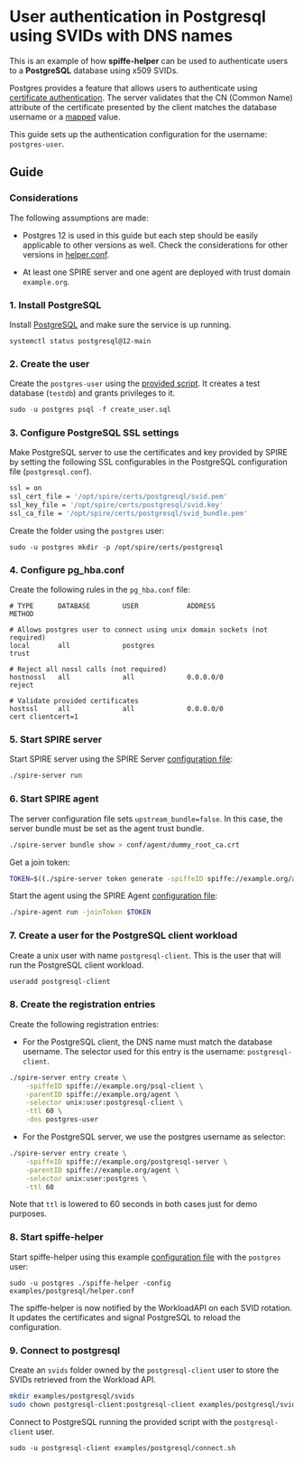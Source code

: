 # User authentication in Postgresql using SVIDs with DNS names

This is an example of how **spiffe-helper** can be used to authenticate users to a **PostgreSQL** database using x509 SVIDs.

Postgres provides a feature that allows users to authenticate using [certificate authentication](https://www.postgresql.org/docs/9.5/auth-methods.html#AUTH-CERT). The server validates that the CN (Common Name) attribute of the certificate presented by the client matches the database username or a [mapped](https://www.postgresql.org/docs/9.5/auth-username-maps.html) value.

This guide sets up the authentication configuration for the username: `postgres-user`.


## Guide

### Considerations
The following assumptions are made:
+ Postgres 12 is used in this guide but each step should be easily applicable to other versions as well. Check the considerations for other versions in [helper.conf](./helper.conf).

+ At least one SPIRE server and one agent are deployed with trust domain `example.org`.

### 1. Install PostgreSQL
Install [PostgreSQL](https://www.postgresql.org/docs/12/tutorial-install.html) and make sure the service is up running.
```
systemctl status postgresql@12-main
```

### 2. Create the user
Create the `postgres-user` using the [provided script](create_user.sql).
It creates a test database (`testdb`) and grants privileges to it.
```sql
sudo -u postgres psql -f create_user.sql
```

### 3. Configure PostgreSQL SSL settings
Make PostgreSQL server to use the certificates and key provided by SPIRE by setting the following SSL configurables in the PostgreSQL configuration file (`postgresql.conf`).
```bash
ssl = on
ssl_cert_file = '/opt/spire/certs/postgresql/svid.pem'
ssl_key_file = '/opt/spire/certs/postgresql/svid.key'
ssl_ca_file = '/opt/spire/certs/postgresql/svid_bundle.pem'
```

Create the folder using the `postgres` user:
```
sudo -u postgres mkdir -p /opt/spire/certs/postgresql
```

### 4. Configure pg_hba.conf
Create the following rules in the `pg_hba.conf` file:
```
# TYPE      DATABASE        USER            ADDRESS                 METHOD

# Allows postgres user to connect using unix domain sockets (not required)
local       all             postgres                                trust

# Reject all nossl calls (not required)
hostnossl   all             all             0.0.0.0/0               reject

# Validate provided certificates
hostssl     all             all             0.0.0.0/0               cert clientcert=1
```

### 5. Start SPIRE server
Start SPIRE server using the SPIRE Server [configuration file](./spire-server.conf):
```bash
./spire-server run
```

### 6. Start SPIRE agent
The server configuration file sets `upstream_bundle=false`. In this case,
the server bundle must be set as the agent trust bundle.

```bash
./spire-server bundle show > conf/agent/dummy_root_ca.crt
```

Get a join token:

```bash
TOKEN=$((./spire-server token generate -spiffeID spiffe://example.org/agent)| awk '{print $2}')
```

Start the agent using the SPIRE Agent [configuration file](./spire-agent.conf):
```bash
./spire-agent run -joinToken $TOKEN
```

### 7. Create a user for the PostgreSQL client workload
Create a unix user with name `postgresql-client`. This is the user that will run the PostgreSQL client workload.
```bash
useradd postgresql-client
```

### 8. Create the registration entries
Create the following registration entries:

+ For the PostgreSQL client, the DNS name must match the database username. The selector used for this entry is the username: `postgresql-client`.
```bash
./spire-server entry create \
    -spiffeID spiffe://example.org/psql-client \
    -parentID spiffe://example.org/agent \
    -selector unix:user:postgresql-client \
    -ttl 60 \
    -dns postgres-user
```

+ For the PostgreSQL server, we use the postgres username as selector:
```bash
./spire-server entry create \
    -spiffeID spiffe://example.org/postgresql-server \
    -parentID spiffe://example.org/agent \
    -selector unix:user:postgres \
    -ttl 60
```

Note that `ttl` is lowered to 60 seconds in both cases just for demo purposes.


### 8. Start spiffe-helper
Start spiffe-helper using this example [configuration file](helper.conf) with the `postgres` user:

```
sudo -u postgres ./spiffe-helper -config examples/postgresql/helper.conf
```

The spiffe-helper is now notified by the WorkloadAPI on each SVID rotation. It updates the certificates and signal PostgreSQL to reload the configuration.

### 9. Connect to postgresql
Create an `svids` folder owned by the `postgresql-client` user to store the SVIDs retrieved from the Workload API.

```bash
mkdir examples/postgresql/svids
sudo chown postgresql-client:postgresql-client examples/postgresql/svids
```

Connect to PostgreSQL running the provided script with the `postgresql-client` user.
```
sudo -u postgresql-client examples/postgresql/connect.sh
```
